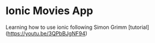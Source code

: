 # Ionic Movies App
Learning how to use ionic following Simon Grimm [tutorial] (https://youtu.be/3QPbBJgNF94)
